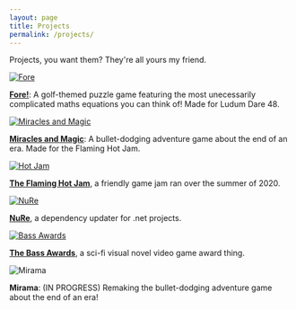 ```yaml
---
layout: page
title: Projects
permalink: /projects/
---
```


Projects, you want them? They're all yours my friend.

[![Fore](/images/fore.png)](https://theblondebass.itch.io/fore)

**[Fore!](https://theblondebass.itch.io/fore)**: A golf-themed puzzle game featuring the most unecessarily complicated maths equations you can think of! Made for Ludum Dare 48.

[![Miracles and Magic](/images/miraclesandmagic.png)](/miracles-and-magic)

**[Miracles and Magic](/miracles-and-magic)**: A bullet-dodging adventure game about the end of an era. Made for the Flaming Hot Jam.

[![Hot Jam](/images/jam.png)](https://itch.io/jam/flamin-hot-jam)

**[The Flaming Hot Jam](https://itch.io/jam/flamin-hot-jam)**, a friendly game jam ran over the summer of 2020.

[![NuRe](/images/nure.png)](https://github.com/comagnan/nure)

**[NuRe](https://github.com/comagnan/nure)**, a dependency updater for .net projects.

[![Bass Awards](/images/bassawards.png)](https://theblondebass.itch.io/the-bass-awards)

**[The Bass Awards](https://theblondebass.itch.io/the-bass-awards)**, a sci-fi visual novel video game award thing.

![Mirama](/images/mirama.png)

**Mirama**: (IN PROGRESS) Remaking the bullet-dodging adventure game about the end of an era!
